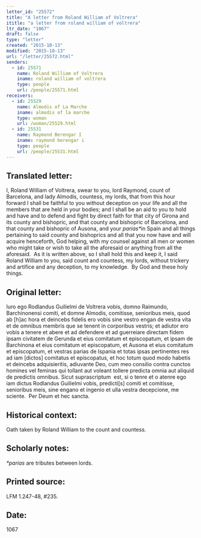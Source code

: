 ```yaml
---
letter_id: "25572"
title: "A letter from Roland William of Voltrera"
ititle: "a letter from roland william of voltrera"
ltr_date: "1067"
draft: false
type: "letter"
created: "2015-10-13"
modified: "2015-10-13"
url: "/letter/25572.html"
senders:
  - id: 25571
    name: Roland William of Voltrera
    iname: roland william of voltrera
    type: people
    url: /people/25571.html
receivers:
  - id: 25529
    name: Almodis of La Marche
    iname: almodis of la marche
    type: woman
    url: /woman/25529.html
  - id: 25531
    name: Raymond Berengar I
    iname: raymond berengar i
    type: people
    url: /people/25531.html
---
```

<h2> Translated letter:</h2><p>I, Roland William of Voltrera, swear to you, lord Raymond, count of Barcelona, and lady Almodis, countess, my lords, that from this hour forward I shall be faithful to you without deception on your life and all the members that are held in your bodies; and I shall be an aid to you to hold and have and to defend and fight by direct faith for that city of Girona and its county and bishopric, and that county and bishopric of Barcelona, and that county and bishopric of Ausona, and your <i>parias*</i>in Spain and all things pertaining to said county and bishoprics and all that you now have and will acquire henceforth, God helping, with my counsel against all men or women who might take or wish to take all the aforesaid or anything from all the aforesaid.&nbsp; As it is written above, so I shall hold this and keep it, I said Roland William to you, said count and countess, my lords, without trickery and artifice and any deception, to my knowledge.&nbsp; By God and these holy things.</p><h2 class="mt-4"> Original letter:</h2><p>Iuro ego Rodlandus Guilielmi de Voltrera vobis, domno Raimundo, Barchinonensi comiti, et domne Almodis, comitisse, senioribus meis, quod ab [h]ac hora et deincebs fidelis ero vobis sine vestro engan de vestra vita et de omnibus membris que se tenent in corporibus vestris; et adiutor ero vobis a tenere et abere et ad defendere et ad guerreiare directam fidem ipsam civitatem de Gerunda et eius comitatum et episcopatum, et ipsam de Barchinona et eius comitatum et episcopatum, et Ausona et eius comitatum et episcopatum, et vestras parias de Ispania et totas ipsas pertinentes res ad iam [dictos] comitatus et episcopatus, et hoc totum quod modo habetis et deincebs adquisieritis, adiuvante Deo, cum meo consilio contra cunctos homines vel feminas qui tollant aut voleant tollere predicta omnia aut aliquid de predictis omnibus. Sicut suprascriptum &nbsp;est, si o tenre et o atenre ego iam dictus Rodlandus Guilielmi vobis, predicti[s] comiti et comitisse, senioribus meis, sine engano et ingenio et ulla vestra decepcione, me sciente.&nbsp; Per Deum et hec sancta.</p><h2 class="mt-4"> Historical context:</h2><p>Oath taken by Roland William to the count and countess.</p><h2 class="mt-4"> Scholarly notes:</h2><p><i>*parias</i> are<i> </i>tributes between lords.</p><h2 class="mt-4"> Printed source:</h2><p>LFM 1.247-48, #235.&nbsp;&nbsp;</p><h2 class="mt-4"> Date:</h2>1067
